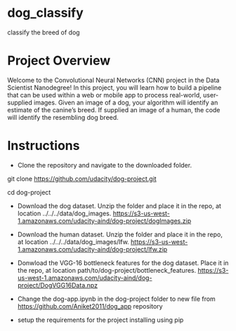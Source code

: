 # dog_classify
classify the breed of dog


# Project Overview

Welcome to the Convolutional Neural Networks (CNN) project in the Data Scientist Nanodegree! 
In this project, you will learn how to build a pipeline
that can be used within a web or mobile app to process real-world,
user-supplied images. Given an image of a dog, your algorithm will identify an estimate of the canine’s breed.
If supplied an image of a human, the code will identify the resembling dog breed.

# Instructions

- Clone the repository and navigate to the downloaded folder.

git clone https://github.com/udacity/dog-project.git

cd dog-project

- Download the dog dataset. Unzip the folder and place it in the repo, at location ../../../data/dog_images.
https://s3-us-west-1.amazonaws.com/udacity-aind/dog-project/dogImages.zip

- Download the human dataset. Unzip the folder and place it in the repo, at location ../../../data/dog_images/lfw. 
https://s3-us-west-1.amazonaws.com/udacity-aind/dog-project/lfw.zip

- Donwload the VGG-16 bottleneck features for the dog dataset. Place it in the repo, at location path/to/dog-project/bottleneck_features.
https://s3-us-west-1.amazonaws.com/udacity-aind/dog-project/DogVGG16Data.npz

- Change the dog-app.ipynb in the dog-project folder to new file from https://github.com/Aniket2011/dog_app repository

- setup the requirements  for the project installing using pip 

